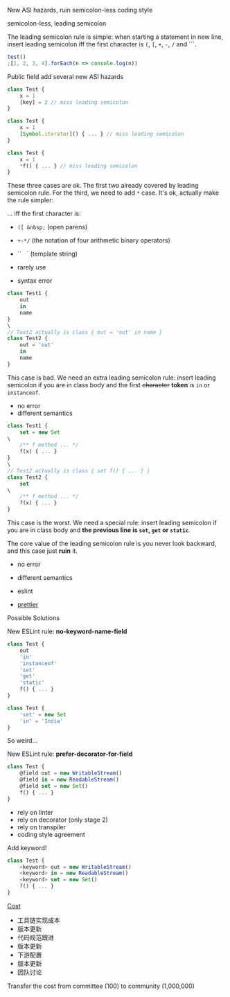 New ASI hazards,
ruin semicolon-less coding style

semicolon-less,
leading semicolon

The leading semicolon rule is simple:
when starting a statement in new line,
insert leading semicolon iff the first
character is `(`, `[`, `+`, `-`, `/` and ```.

```js
test()
;[1, 2, 3, 4].forEach(n => console.log(n))
```

Public field add several
new ASI hazards

```js
class Test {
	x = 1
	[key] = 2 // miss leading semicolon
}
```

```js
class Test {
	x = 1
	[Symbol.iterator]() { ... } // miss leading semicolon
}
```

```js
class Test {
	x = 1
	*f() { ... } // miss leading semicolon
}
```

These three cases are ok. The first two
already covered by leading semicolon rule.
For the third, we need to add `*` case.
It's ok, actually make the rule simpler:

... iff the first character is:

- `([ &nbsp;` (open parens)
- `+-*/` (the notation of four arithmetic binary operators)
- ``&nbsp; &nbsp;` (template string)

- rarely use
- syntax error

```js
class Test1 {
	out
	in
	name
}
\
// Test2 actually is class { out = 'out' in name }
class Test2 {
	out = 'out'
	in
	name
}
```

This case is bad. We need an extra leading
semicolon rule: insert leading semicolon
if you are in class body and the first
~~character~~ **token** is `in` or `instanceof`.

- no error
- different semantics

```js
class Test1 {
	set = new Set
\
	/** f method ... */
	f(x) { ... }
}
\
// Test2 actually is class { set f() { ... } }
class Test2 {
	set
\
	/** f method ... */
	f(x) { ... }
}
```

This case is the worst. We need a special rule:
insert leading semicolon if you are in class body
and **the previous line is `set`, `get` or `static`**.

The core value of the leading semicolon
rule is you never look backward,
and this case just **ruin** it.

- no error
- different semantics

- eslint
- [prettier](https://github.com/prettier/eslint-config-prettier#no-unexpected-multiline)

Possible Solutions

New ESLint rule:
**no-keyword-name-field**

```js
class Test {
	out
	'in'
	'instanceof'
	'set'
	'get'
	'static'
	f() { ... }
}
```

```js
class Test {
	'set' = new Set
	'in' = 'India'
}
```

So weird...

New ESLint rule:
**prefer-decorator-for-field**

```js
class Test {
	@field out = new WritableStream()
	@field in = new ReadableStream()
	@field set = new Set()
	f() { ... }
}
```

- rely on linter
- rely on decorator (only stage 2)
- rely on transpiler
- coding style agreement

Add keyword!

```js
class Test {
	<keyword> out = new WritableStream()
	<keyword> in = new ReadableStream()
	<keyword> set = new Set()
	f() { ... }
}
```

[Cost](https://github.com/tc39/proposal-class-fields/issues/210)

- 工具链实现成本
- 版本更新
- 代码规范跟进
- 版本更新
- 下游配置
- 版本更新
- 团队讨论

Transfer the cost
from committee (100)
to community (1,000,000)


<!--
一定要保持只要看第一个符号的核心优势，规则需要演化为：

如果第一个符号是
([`
+-*/
前置分号

不用以下作为field名
in
instanceof
set
get
static

无解！
-->
